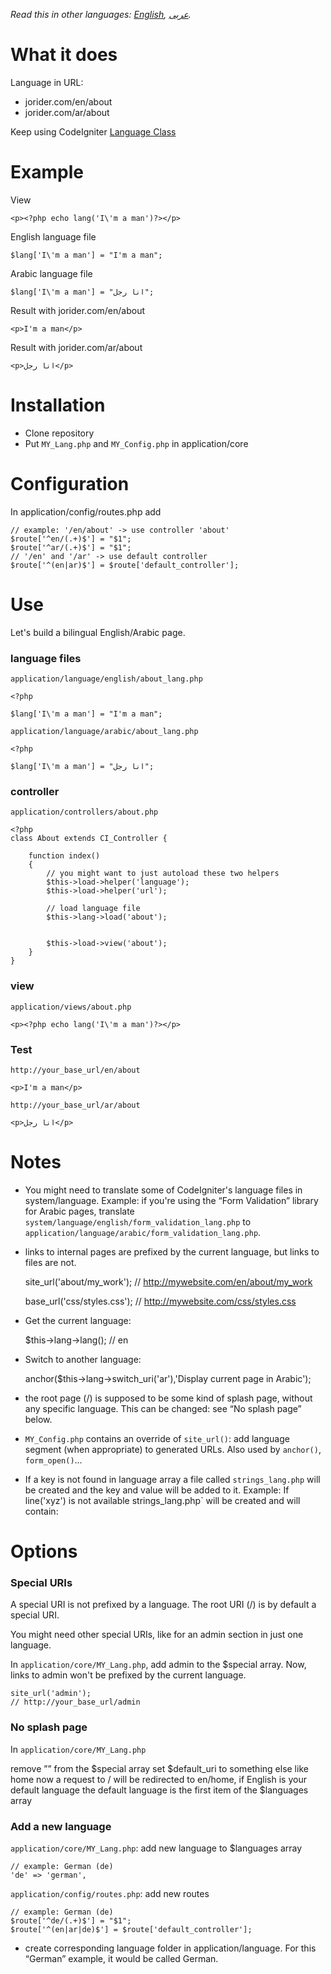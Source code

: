 *Read this in other languages: [English](README.md), [عربى](README.ar.md).*

# What it does

Language in URL:

- jorider.com/en/about
- jorider.com/ar/about

Keep using CodeIgniter [Language Class](https://codeigniter.com/user_guide/libraries/language.html)

# Example

View

    <p><?php echo lang('I\'m a man')?></p>
English language file

    $lang['I\'m a man'] = "I'm a man";
Arabic language file

    $lang['I\'m a man'] = "انا رجل";
Result with jorider.com/en/about

    <p>I'm a man</p>
Result with jorider.com/ar/about

    <p>انا رجل</p>

# Installation

- Clone repository
- Put `MY_Lang.php` and `MY_Config.php` in application/core

# Configuration
In application/config/routes.php add

    // example: '/en/about' -> use controller 'about'
    $route['^en/(.+)$'] = "$1";
    $route['^ar/(.+)$'] = "$1";
    // '/en' and '/ar' -> use default controller
    $route['^(en|ar)$'] = $route['default_controller'];

# Use
Let's build a bilingual English/Arabic page.

### language files

`application/language/english/about_lang.php`

    <?php

    $lang['I\'m a man'] = "I'm a man";

`application/language/arabic/about_lang.php`

    <?php

    $lang['I\'m a man'] = "انا رجل";

### controller

`application/controllers/about.php`

    <?php
    class About extends CI_Controller {

    	function index()
    	{
    		// you might want to just autoload these two helpers
    		$this->load->helper('language');
    		$this->load->helper('url');

    		// load language file
    		$this->lang->load('about');


    		$this->load->view('about');
    	}
    }

### view

`application/views/about.php`

    <p><?php echo lang('I\'m a man')?></p>

### Test

`http://your_base_url/en/about`

    <p>I'm a man</p>

`http://your_base_url/ar/about`

    <p>انا رجل</p>

# Notes
- You might need to translate some of CodeIgniter's language files in system/language. Example: if you're using the “Form Validation” library for Arabic pages, translate `system/language/english/form_validation_lang.php` to `application/language/arabic/form_validation_lang.php`.

- links to internal pages are prefixed by the current language, but links to files are not.

    site_url('about/my_work');
    // http://mywebsite.com/en/about/my_work


    base_url('css/styles.css');
    // http://mywebsite.com/css/styles.css

- Get the current language:

    $this->lang->lang();
    // en

- Switch to another language:

    anchor($this->lang->switch_uri('ar'),'Display current page in Arabic');

- the root page (/) is supposed to be some kind of splash page, without any specific language. This can be changed: see “No splash page” below.

- `MY_Config.php` contains an override of `site_url()`: add language segment (when appropriate) to generated URLs. Also used by `anchor()`, `form_open()`...

- If a key is not found in language array a file called `strings_lang.php` will be created and the key and value will be added to it. Example:
If line('xyz') is not available strings_lang.php` will be created and will contain:

    <?php

    defined('BASEPATH') OR exit('No direct script access allowed');

    $lang['xyz'] = "xyz";



# Options
### Special URIs

A special URI is not prefixed by a language. The root URI (/) is by default a special URI.

You might need other special URIs, like for an admin section in just one language.

In `application/core/MY_Lang.php`, add admin to the $special array. Now, links to admin won't be prefixed by the current language.

    site_url('admin');
    // http://your_base_url/admin

### No splash page

In `application/core/MY_Lang.php`

remove ”” from the $special array
set $default_uri to something else like home
now a request to / will be redirected to en/home, if English is your default language
the default language is the first item of the $languages array

### Add a new language

`application/core/MY_Lang.php`: add new language to $languages array

    // example: German (de)
    'de' => 'german',

`application/config/routes.php`: add new routes

    // example: German (de)
    $route['^de/(.+)$'] = "$1";
    $route['^(en|ar|de)$'] = $route['default_controller'];

- create corresponding language folder in application/language. For this “German” example, it would be called German.

